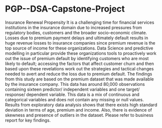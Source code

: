 # PGP--DSA-Capstone-Project
Insurance Renewal Propensity
It is a challenging time for financial services institutions in the insurance domain due to increased pressures from regulatory bodies, customers and the broader socio-economic climate. Losses due to premium payment delays and ultimately default results in huge revenue losses to insurance companies since premium revenue is the top source of income for these organizations.
Data Science and predictive modelling in particular provide these organizations tools to proactively work out the issue of premium default by identifying customers who are most likely to default; accessing the factors that affect customer churn and then based upon these revelations work out the strategies and tactical changes needed to avert and reduce the loss due to premium default.
The findings from this study are based on the premium dataset that was made available by the insurance company. This data has around 80,000 observations containing sixteen predictor/ independent variables and one target/ response/ dependent variable. This data is a mix of continuous and categorical variables and does not contain any missing or null values. Results from exploratory data analysis shows that there exists high standard deviation in terms of age, premium and income. Also, there is evidence of skewness and presence of outliers in the dataset.
Please refer to business report for key findings. 

